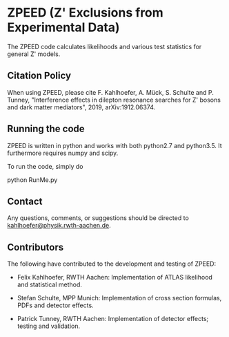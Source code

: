 # ZPEED (Z' Exclusions from Experimental Data)

The ZPEED code calculates likelihoods and various test statistics for general Z' models.
 
Citation Policy
---------------

When using ZPEED, please cite
F. Kahlhoefer, A. Mück, S. Schulte and P. Tunney,
"Interference effects in dilepton resonance searches for Z' bosons and dark matter mediators",
2019, arXiv:1912.06374.

Running the code
----------------

ZPEED is written in python and works with both python2.7 and python3.5. It furthermore requires numpy and scipy. 

To run the code, simply do

  python RunMe.py 

Contact
-------

Any questions, comments, or suggestions should be directed to kahlhoefer@physik.rwth-aachen.de.

Contributors
------------

The following have contributed to the development and testing of ZPEED:

  * Felix Kahlhoefer, RWTH Aachen:
    Implementation of ATLAS likelihood and statistical method.

  * Stefan Schulte, MPP Munich:
    Implementation of cross section formulas, PDFs and detector effects.

  * Patrick Tunney, RWTH Aachen:
    Implementation of detector effects; testing and validation.
